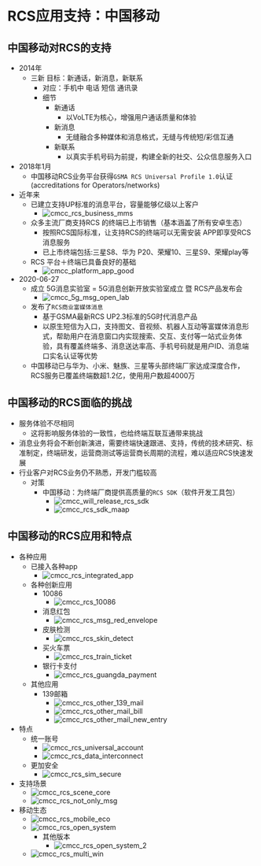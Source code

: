 # RCS应用支持：中国移动

## 中国移动对RCS的支持

* 2014年
  * 三新 目标：新通话，新消息，新联系
    * 对应：手机中 电话 短信 通讯录
    * 细节
      * 新通话
        * 以VoLTE为核心，增强用户通话质量和体验
      * 新消息
        * 无缝融合多种媒体和消息格式，无缝与传统短/彩信互通
      * 新联系
        * 以真实手机号码为前提，构建全新的社交、公众信息服务入口
* 2018年1月
  * 中国移动RCS业务平台获得`GSMA RCS Universal Profile 1.0`认证(accreditations for Operators/networks)
* 近年来
  * 已建立支持UP标准的消息平台，容量能够亿级以上客户
    * ![cmcc_rcs_business_mms](../../../../assets/img/cmcc_rcs_business_mms.png)
  * 众多主流厂商支持RCS 的终端已上市销售（基本涵盖了所有安卓生态）
    * 按照RCS国际标准，让支持RCS的终端可以无需安装 APP即享受RCS消息服务
    * 已上市终端包括:三星S8、华为 P20、荣耀10、三星S9、荣耀play等
  * RCS 平台＋终端已具备良好的基础
    * ![cmcc_platform_app_good](../../../../assets/img/cmcc_platform_app_good.png)
* 2020-06-27
  * 成立 5G消息实验室 = 5G消息创新开放实验室成立 暨 RCS产品发布会
    * ![cmcc_5g_msg_open_lab](../../../../assets/img/cmcc_5g_msg_open_lab.jpg)
  * 发布了`RCS商业富媒体消息`
    * 基于GSMA最新RCS UP2.3标准的5G时代消息产品
    * 以原生短信为入口，支持图文、音视频、机器人互动等富媒体消息形式，帮助用户在消息窗口内实现搜索、交互、支付等一站式业务体验，具有覆盖终端多、消息送达率高、手机号码就是用户ID、消息端口实名认证等优势
  * 中国移动已与华为、小米、魅族、三星等头部终端厂家达成深度合作，RCS服务已覆盖终端数超1.2亿，使用用户数超4000万

## 中国移动的RCS面临的挑战

* 服务体验不尽相同
  * 这将影响服务体验的一致性，也给终端互联互通带来挑战
* 消息业务将会不断创新演进，需要终端快速跟进、支持，传统的技术研究、标准制定，终端研发，运营商测试等运营商长周期的流程，难以适应RCS快速发展
* 行业客户对RCS业务仍不熟悉，开发门槛较高
  * 对策
    * 中国移动：为终端厂商提供高质量的`RCS SDK`（软件开发工具包）
      * ![cmcc_will_release_rcs_sdk](../../../../assets/img/cmcc_will_release_rcs_sdk.png)
      * ![cmcc_rcs_sdk_maap](../../../../assets/img/cmcc_rcs_sdk_maap.png)

## 中国移动的RCS应用和特点

* 各种应用
  * 已接入各种app
    * ![cmcc_rcs_integrated_app](../../../../assets/img/cmcc_rcs_integrated_app.png)
  * 各种创新应用
    * 10086
      * ![cmcc_rcs_10086](../../../../assets/img/cmcc_rcs_10086.gif)
    * 消息红包
      * ![cmcc_rcs_msg_red_envelope](../../../../assets/img/cmcc_rcs_msg_red_envelope.png)
    * 皮肤检测
      * ![cmcc_rcs_skin_detect](../../../../assets/img/cmcc_rcs_skin_detect.png)
    * 买火车票
      * ![cmcc_rcs_train_ticket](../../../../assets/img/cmcc_rcs_train_ticket.png)
    * 银行卡支付
      * ![cmcc_rcs_guangda_payment](../../../../assets/img/cmcc_rcs_guangda_payment.png)
  * 其他应用
    * 139邮箱
      * ![cmcc_rcs_other_139_mail](../../../../assets/img/cmcc_rcs_other_139_mail.jpg)
      * ![cmcc_rcs_other_mail_bill](../../../../assets/img/cmcc_rcs_other_mail_bill.jpg)
      * ![cmcc_rcs_other_mail_new_entry](../../../../assets/img/cmcc_rcs_other_mail_new_entry.jpg)
* 特点
  * 统一账号
    * ![cmcc_rcs_universal_account](../../../../assets/img/cmcc_rcs_universal_account.png)
    * ![cmcc_rcs_data_interconnect](../../../../assets/img/cmcc_rcs_data_interconnect.png)
  * 更加安全
    * ![cmcc_rcs_sim_secure](../../../../assets/img/cmcc_rcs_sim_secure.png)
* 支持场景
  * ![cmcc_rcs_scene_core](../../../../assets/img/cmcc_rcs_scene_core.png)
  * ![cmcc_rcs_not_only_msg](../../../../assets/img/cmcc_rcs_not_only_msg.png)
* 移动生态
  * ![cmcc_rcs_mobile_eco](../../../../assets/img/cmcc_rcs_mobile_eco.png)
  * ![cmcc_rcs_open_system](../../../../assets/img/cmcc_rcs_open_system.png)
    * 其他版本
      * ![cmcc_rcs_open_system_2](../../../../assets/img/cmcc_rcs_open_system_2.png)
  * ![cmcc_rcs_multi_win](../../../../assets/img/cmcc_rcs_multi_win.png)

